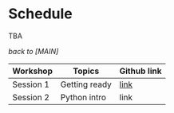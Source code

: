 # Schedule  

TBA

_back to [MAIN]_



| Workshop | Topics | Github link |
|----------|--------|-------------|
| Session 1 | Getting ready | [link](https://github.com/MK316/workshop22/blob/main/schedule.ipynb)|
| Session 2 | Python intro | link |

